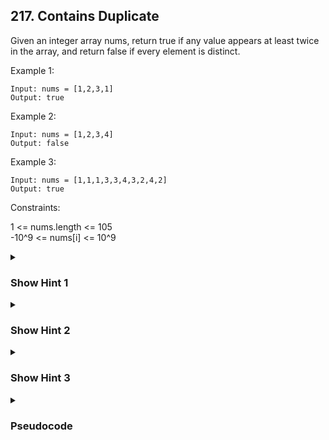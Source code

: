 ## 217. Contains Duplicate

Given an integer array nums, return true if any value appears at least twice in the array, and return false if every element is distinct.

Example 1:
```
Input: nums = [1,2,3,1]
Output: true
```

Example 2:
```
Input: nums = [1,2,3,4]
Output: false
```
Example 3:
```
Input: nums = [1,1,1,3,3,4,3,2,4,2]
Output: true
```

Constraints:

1 <= nums.length <= 105\
-10^9 <= nums[i] <= 10^9

<details>
  <summary><h3>
    Show Hint 1
  </h3></summary>
  <p>As usual, the most brute-forced way is to use two loops: one inner and one outer loop to find duplicate elements. So, try to think of a somewhat better way. There are many ways to solve this; one is to sort the array, which would take O(nlogn), and then check for contiguous repetitive elements.</p>
</details>
<details>
  <summary>
    <h3>
      Show Hint 2
    </h3>
  </summary>
  <p>Another way, I don't wanna say. Try to use a data structure that could solve this problem in a linear time. Just try to think. If you don't get it, then open hint 3</p>
</details>
<details>
  <summary>
    <h3>Show Hint 3</h3>
  </summary>
  <p>You can use a HashTable or HashSet to solve this problem in linear time by storing the visited elements in a HashSet or HashTable as keys for each iteration. By checking if the element already exists in the HashSet, you can return true if it does, and false if it doesn't. Finally, after the completion of the loop.</p>
</details>
<details>
  <summary><h3>Pseudocode</h3></summary>
  <pre>
    countSet -> hashSet()
    for each number in array
      if number exists in keyhs(countSet) then
        return true
      countSet.key(number).value(1)
    return false
  </pre>
</details>
